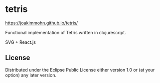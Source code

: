 # tetris

https://joakimmohn.github.io/tetris/

Functional implementation of Tetris written in clojurescript.

SVG + React.js
    
## License

Distributed under the Eclipse Public License either version 1.0 or (at your option) any later version.
